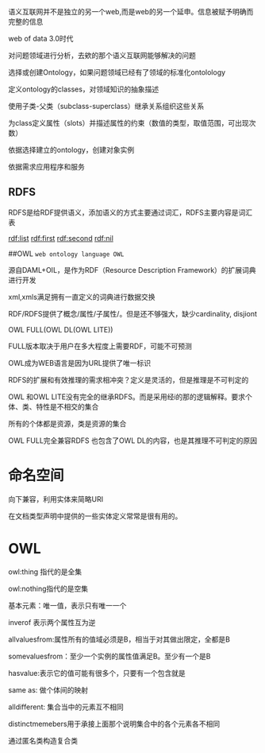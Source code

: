 语义互联网并不是独立的另一个web,而是web的另一个延申。信息被赋予明确而完整的信息

web of data 3.0时代

对问题领域进行分析，去欸的那个语义互联网能够解决的问题

选择或创建Ontology，如果问题领域已经有了领域的标准化ontolology

定义ontology的classes，对领域知识的抽象描述

使用子类-父类（subclass-superclass）继承关系组织这些关系

为class定义属性（slots）并描述属性的约束（数值的类型，取值范围，可出现次数）


依据选择建立的ontology，创建对象实例

依据需求应用程序和服务

## RDFS
RDFS是给RDF提供语义，添加语义的方式主要通过词汇，RDFS主要内容是词汇表

<rdf:list> <rdf:first> <rdf:second> <rdf:nil>

##OWL
`web ontology language OWL`

源自DAML+OIL，是作为RDF（Resource Description Framework）的扩展词典进行开发



xml,xmls满足拥有一直定义的词典进行数据交换

RDF/RDFS提供了概念/属性/子属性/。但是还不够强大，缺少cardinality, disjiont


OWL FULL(OWL DL(OWL LITE))

FULL版本取决于用户在多大程度上需要RDF，可能不可预测

OWL成为WEB语言是因为URL提供了唯一标识

RDFS的扩展和有效推理的需求相冲突？定义是灵活的，但是推理是不可判定的

OWL 和OWL LITE没有完全的继承RDFS。而是采用经i的那的逻辑解释。要求个体、类、特性是不相交的集合

所有的个体都是资源，类是资源的集合

OWL FULL完全兼容RDFS 也包含了OWL DL的内容，也是其推理不可判定的原因


# 命名空间
向下兼容，利用实体来简略URI

在文档类型声明中提供的一些实体定义常常是很有用的。

# OWL
owl:thing 指代的是全集

owl:nothing指代的是空集

基本元素：唯一值，表示只有唯一一个

inverof 表示两个属性互为逆

allvaluesfrom:属性所有的值域必须是B，相当于对其做出限定，全都是B

somevaluesfrom：至少一个实例的属性值满足B。至少有一个是B

hasvalue:表示它的值可能有很多个，只要有一个包含就是

same as: 做个体间的映射

alldifferent: 集合当中的元素互不相同

distinctmemebers用于承接上面那个说明集合中的各个元素各不相同

通过匿名类构造复合类

